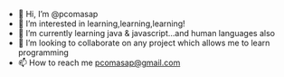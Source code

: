 - 👋 Hi, I’m @pcomasap
- 👀 I’m interested in learning,learning,learning!
- 🌱 I’m currently learning java & javascript...and human languages also
- 💞️ I’m looking to collaborate on any project which allows me to learn programming
- 📫 How to reach me pcomasap@gmail.com

<!---
pcomasap/pcomasap is a ✨ special ✨ repository because its `README.md` (this file) appears on your GitHub profile.
You can click the Preview link to take a look at your changes.
--->
